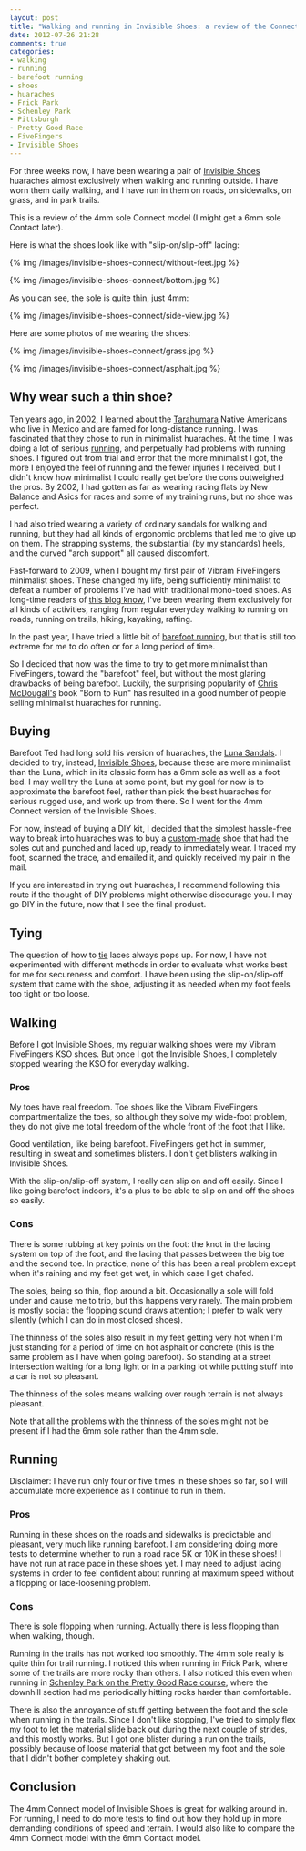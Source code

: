 ```yaml
---
layout: post
title: "Walking and running in Invisible Shoes: a review of the Connect"
date: 2012-07-26 21:28
comments: true
categories: 
- walking
- running
- barefoot running
- shoes
- huaraches
- Frick Park
- Schenley Park
- Pittsburgh
- Pretty Good Race
- FiveFingers
- Invisible Shoes
---
```

For three weeks now, I have been wearing a pair of [Invisible Shoes](http://www.invisibleshoe.com/) huaraches almost exclusively when walking and running outside. I have worn them daily walking, and I have run in them on roads, on sidewalks, on grass, and in park trails.

This is a review of the 4mm sole Connect model (I might get a 6mm sole Contact later).

Here is what the shoes look like with "slip-on/slip-off" lacing:

{% img /images/invisible-shoes-connect/without-feet.jpg %}

{% img /images/invisible-shoes-connect/bottom.jpg %}

As you can see, the sole is quite thin, just 4mm:

{% img /images/invisible-shoes-connect/side-view.jpg %}

Here are some photos of me wearing the shoes:

{% img /images/invisible-shoes-connect/grass.jpg %}

{% img /images/invisible-shoes-connect/asphalt.jpg %}

<!--more-->

## Why wear such a thin shoe?

Ten years ago, in 2002, I learned about the [Tarahumara](http://en.wikipedia.org/wiki/Tarahumara_people) Native Americans who live in Mexico and are famed for long-distance running. I was fascinated that they chose to run in minimalist huaraches. At the time, I was doing a lot of serious [running](/blog/categories/running/), and perpetually had problems with running shoes. I figured out from trial and error that the more minimalist I got, the more I enjoyed the feel of running and the fewer injuries I received, but I didn't know how minimalist I could really get before the cons outweighed the pros. By 2002, I had gotten as far as wearing racing flats by New Balance and Asics for races and some of my training runs, but no shoe was perfect.

I had also tried wearing a variety of ordinary sandals for walking and running, but they had all kinds of ergonomic problems that led me to give up on them. The strapping systems, the substantial (by my standards) heels, and the curved "arch support" all caused discomfort.

Fast-forward to 2009, when I bought my first pair of Vibram FiveFingers minimalist shoes. These changed my life, being sufficiently minimalist to defeat a number of problems I've had with traditional mono-toed shoes. As long-time readers of [this blog know](/blog/categories/fivefingers/), I've been wearing them exclusively for all kinds of activities, ranging from regular everyday walking to running on roads, running on trails, hiking, kayaking, rafting.

In the past year, I have tried a little bit of [barefoot running](/blog/categories/barefoot-running/), but that is still too extreme for me to do often or for a long period of time.

So I decided that now was the time to try to get more minimalist than FiveFingers, toward the "barefoot" feel, but without the most glaring drawbacks of being barefoot. Luckily, the surprising popularity of [Chris McDougall's](http://chrismcdougall.com/) book "Born to Run" has resulted in a good number of people selling minimalist huaraches for running.

## Buying

Barefoot Ted had long sold his version of huaraches, the [Luna Sandals](http://www.lunasandals.com/). I decided to try, instead, [Invisible Shoes](http://www.invisibleshoe.com/), because these are more minimalist than the Luna, which in its classic form has a 6mm sole as well as a foot bed. I may well try the Luna at some point, but my goal for now is to approximate the barefoot feel, rather than pick the best huaraches for serious rugged use, and work up from there. So I went for the 4mm Connect version of the Invisible Shoes.

For now, instead of buying a DIY kit, I decided that the simplest hassle-free way to break into huaraches was to buy a [custom-made](http://www.lunasandals.com/) shoe that had the soles cut and punched and laced up, ready to immediately wear. I traced my foot, scanned the trace, and emailed it, and quickly received my pair in the mail. 

If you are interested in trying out huaraches, I recommend following this route if the thought of DIY problems might otherwise discourage you. I may go DIY in the future, now that I see the final product.

## Tying

The question of how to [tie](http://www.invisibleshoe.com/tying/) laces always pops up. For now, I have not experimented with different methods in order to evaluate what works best for me for secureness and comfort. I have been using the slip-on/slip-off system that came with the shoe, adjusting it as needed when my foot feels too tight or too loose.

## Walking

Before I got Invisible Shoes, my regular walking shoes were my Vibram FiveFingers KSO shoes. But once I got the Invisible Shoes, I completely stopped wearing the KSO for everyday walking.

### Pros

My toes have real freedom. Toe shoes like the Vibram FiveFingers compartmentalize the toes, so although they solve my wide-foot problem, they do not give me total freedom of the whole front of the foot that I like.

Good ventilation, like being barefoot. FiveFingers get hot in summer, resulting in sweat and sometimes blisters. I don't get blisters walking in Invisible Shoes.

With the slip-on/slip-off system, I really can slip on and off easily. Since I like going barefoot indoors, it's a plus to be able to slip on and off the shoes so easily.

### Cons

There is some rubbing at key points on the foot: the knot in the lacing system on top of the foot, and the lacing that passes between the big toe and the second toe. In practice, none of this has been a real problem except when it's raining and my feet get wet, in which case I get chafed.

The soles, being so thin, flop around a bit. Occasionally a sole will fold under and cause me to trip, but this happens very rarely. The main problem is mostly social: the flopping sound draws attention; I prefer to walk very silently (which I can do in most closed shoes).

The thinness of the soles also result in my feet getting very hot when I'm just standing for a period of time on hot asphalt or concrete (this is the same problem as I have when going barefoot). So standing at a street intersection waiting for a long light or in a parking lot while putting stuff into a car is not so pleasant.

The thinness of the soles means walking over rough terrain is not always pleasant.

Note that all the problems with the thinness of the soles might not be present if I had the 6mm sole rather than the 4mm sole.

## Running

Disclaimer: I have run only four or five times in these shoes so far, so I will accumulate more experience as I continue to run in them.

### Pros

Running in these shoes on the roads and sidewalks is predictable and pleasant, very much like running barefoot. I am considering doing more tests to determine whether to run a road race 5K or 10K in these shoes! I have not run at race pace in these shoes yet. I may need to adjust lacing systems in order to feel confident about running at maximum speed without a flopping or lace-loosening problem.

### Cons

There is sole flopping when running. Actually there is less flopping than when walking, though.

Running in the trails has not worked too smoothly. The 4mm sole really is quite thin for trail running. I noticed this when running in Frick Park, where some of the trails are more rocky than others. I also noticed this even when running in [Schenley Park on the Pretty Good Race course](/blog/2012/06/18/walking-the-scenic-route-through-schenley-park-to-work/), where the downhill section had me periodically hitting rocks harder than comfortable.

There is also the annoyance of stuff getting between the foot and the sole when running in the trails. Since I don't like stopping, I've tried to simply flex my foot to let the material slide back out during the next couple of strides, and this mostly works. But I got one blister during a run on the trails, possibly because of loose material that got between my foot and the sole that I didn't bother completely shaking out.

## Conclusion

The 4mm Connect model of Invisible Shoes is great for walking around in. For running, I need to do more tests to find out how they hold up in more demanding conditions of speed and terrain. I would also like to compare the 4mm Connect model with the 6mm Contact model.

